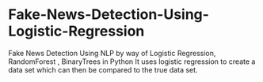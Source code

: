 # Fake-News-Detection-Using-Logistic-Regression
Fake News Detection Using NLP by way of Logistic Regression, RandomForest , BinaryTrees in Python
It uses logistic regression to create a data set which can then be compared to the true data set.
